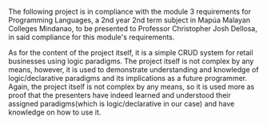 The following project is in compliance with the module 3 requirements for Programming Languages, a 2nd year 2nd term subject in Mapúa Malayan Colleges Mindanao, to be presented to 
Professor Christopher Josh Dellosa, in said compliance for this module's requirements.

As for the content of the project itself, it is a simple CRUD system for retail businesses using logic paradigms. The project itself is not complex by any means, however, it is used to demonstrate
understanding and knowledge of logic/declarative paradigms and its implications as a future programmer. Again, the project itself is not complex by any means, so it is used more as proof that the presenters have
indeed learned and understood their assigned paradigms(which is logic/declarative in our case) and have knowledge on how to use it.
